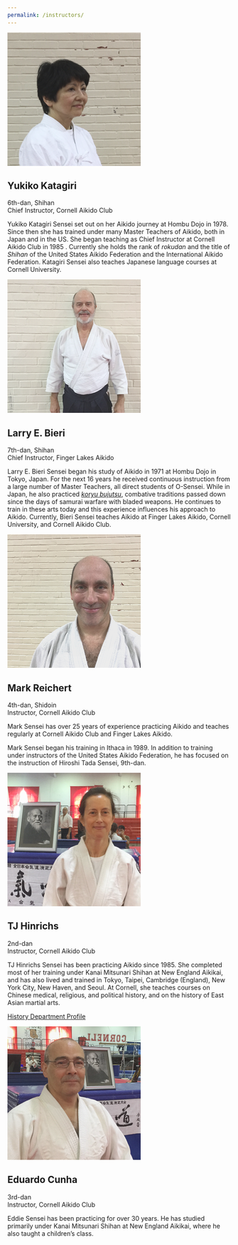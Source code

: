 ```yaml
---
permalink: /instructors/
---
```


<div class="instructor">
  <div class="instructor-image">
    <img src="../assets/img/instructor/Yukiko.png" height="300" width="300">
  </div>
  <div class="instructor-text">
    <h2>Yukiko Katagiri</h2>
    <div class="instructor-short-bio">6th-dan, Shihan</div>
    <div class="instructor-short-bio">Chief Instructor, Cornell Aikido Club</div>
    <p>
      Yukiko Katagiri Sensei set out on her Aikido journey at Hombu Dojo in 1978.
      Since then she has trained under many Master Teachers of Aikido, both in
      Japan and in the US. She began teaching as Chief Instructor at Cornell
      Aikido Club in 1985 . Currently she holds the rank of <i>rokudan</i> and
      the title of <i>Shihan</i> of the United States Aikido Federation and the
      International Aikido Federation. Katagiri Sensei also teaches Japanese
      language courses at Cornell University.
    </p>
  </div>
</div>

<div class="instructor">
  <div class="instructor-image">
    <img src="../assets/img/instructor/Larry.png" height="300" width="300">
  </div>
  <div class="instructor-text">
    <h2>Larry E. Bieri</h2>
    <div class="instructor-short-bio">7th-dan, Shihan</div>
    <div class="instructor-short-bio">Chief Instructor, Finger Lakes Aikido</div>
    <p>
      Larry E. Bieri Sensei began his study of Aikido in 1971 at Hombu Dojo in
      Tokyo, Japan. For the next 16 years he received continuous instruction
      from a large number of Master Teachers, all direct students of O-Sensei.
      While in Japan, he also practiced <a href="https://sites.google.com/site/fingerlakeskoryu/"><i>
      koryu bujutsu</i></a>, combative traditions passed down since the days of
      samurai warfare with bladed weapons. He continues to train in these arts
      today and this experience influences his approach to Aikido. Currently,
      Bieri Sensei teaches Aikido at Finger Lakes Aikido, Cornell University,
      and Cornell Aikido Club.
    </p>
  </div>
</div>

<div class="instructor">
  <div class="instructor-image">
    <img src="../assets/img/instructor/Mark.png" height="300" width="300">
  </div>
  <div class="instructor-text">
    <h2>Mark Reichert</h2>
    <div class="instructor-short-bio">4th-dan, Shidoin</div>
    <div class="instructor-short-bio">Instructor, Cornell Aikido Club</div>
    <p class="instructor-intro">
      Mark Sensei has over 25 years of experience practicing Aikido and teaches
      regularly at Cornell Aikido Club and Finger Lakes Aikido.
    </p>
    <p>
      Mark Sensei began his training in Ithaca in 1989. In addition to training
      under instructors of the United States Aikido Federation, he has focused
      on the instruction of Hiroshi Tada Sensei, 9th-dan.
    </p>
  </div>
</div>

<div class="instructor">
  <div class="instructor-image">
    <img src="../assets/img/instructor/TJ.png" height="300" width="300">
  </div>
  <div class="instructor-text">
    <h2>TJ Hinrichs</h2>
    <div class="instructor-short-bio">2nd-dan</div>
    <div class="instructor-short-bio">Instructor, Cornell Aikido Club</div>
    <p class="instructor-intro">
      TJ Hinrichs Sensei has been practicing Aikido since 1985. She completed most
      of her training under Kanai Mitsunari Shihan at New England Aikikai, and
      has also lived and trained in Tokyo, Taipei, Cambridge (England), New York
      City, New Haven, and Seoul. At Cornell, she teaches courses on Chinese
      medical, religious, and political history, and on the history of East
      Asian martial arts.
    </p>
    <p>
      <a href="http://history.arts.cornell.edu/faculty-department-hinrichs.php">History Department Profile</a>
    </p>
  </div>
</div>

<div class="instructor">
  <div class="instructor-image">
    <img src="../assets/img/instructor/Eddie.png" height="300" width="300">
  </div>
  <div class="instructor-text">
    <h2>Eduardo Cunha</h2>
    <div class="instructor-short-bio">3rd-dan</div>
    <div class="instructor-short-bio">Instructor, Cornell Aikido Club</div>
    <p class="instructor-intro">
      Eddie Sensei has been practicing for over 30 years. He has studied
      primarily under Kanai Mitsunari Shihan at New England Aikikai, where he also
      taught a children’s class.
    </p>
  </div>
</div>
